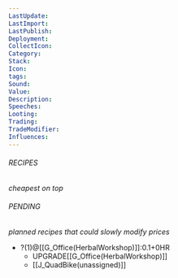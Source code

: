 ```yaml
---
LastUpdate: 
LastImport: 
LastPublish: 
Deployment: 
CollectIcon: 
Category: 
Stack: 
Icon: 
tags: 
Sound: 
Value: 
Description: 
Speeches: 
Looting: 
Trading: 
TradeModifier: 
Influences:
---
```


###### RECIPES
*cheapest on top*

###### PENDING
*planned recipes that could slowly modify prices*
- ?(1)@[[G_Office(HerbalWorkshop)]]:0.1+0HR
	- UPGRADE[[G_Office(HerbalWorkshop)]]
	- [[J_QuadBike(unassigned)]]